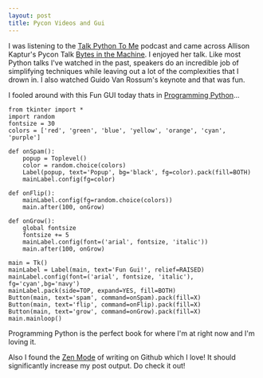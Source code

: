 ```yaml
---
layout: post
title: Pycon Videos and Gui
---
```


I was listening to the [Talk Python To Me](http://www.talkpythontome.com/episodes/show/4/enterprise-python-and-large-scale-projects) podcast and came across Allison Kaptur's Pycon Talk [Bytes in the Machine](https://www.youtube.com/watch?v=HVUTjQzESeo). I enjoyed her talk. Like most Python talks I've watched in the past, speakers do an incredible job of simplifying techniques while leaving out a lot of the complexities that I drown in. I also watched Guido Van Rossum's keynote and that was fun. 

I fooled around with this Fun GUI today thats in [Programming Python](http://kysmykseka.net/koti/wizardry/Programming/Python/Programming%20Python,%204th%20Edition%20(2010).pdf)...

```
from tkinter import *
import random
fontsize = 30
colors = ['red', 'green', 'blue', 'yellow', 'orange', 'cyan', 'purple']

def onSpam():
	popup = Toplevel()
	color = random.choice(colors)
	Label(popup, text='Popup', bg='black', fg=color).pack(fill=BOTH)
	mainLabel.config(fg=color)

def onFlip():
	mainLabel.config(fg=random.choice(colors))
	main.after(100, onGrow)

def onGrow():
	global fontsize
	fontsize += 5
	mainLabel.config(font=('arial', fontsize, 'italic'))
	main.after(100, onGrow)

main = Tk()
mainLabel = Label(main, text='Fun Gui!', relief=RAISED)
mainLabel.config(font=('arial', fontsize, 'italic'), fg='cyan',bg='navy')
mainLabel.pack(side=TOP, expand=YES, fill=BOTH)
Button(main, text='spam', command=onSpam).pack(fill=X)
Button(main, text='flip', command=onFlip).pack(fill=X)
Button(main, text='grow', command=onGrow).pack(fill=X)
main.mainloop()
```
Programming Python is the perfect book for where I'm at right now and I'm loving it.

Also I found the [Zen Mode](https://github.com/blog/1379-zen-writing-mode) of writing on Github which I love! It should significantly increase my post output. Do check it out!

